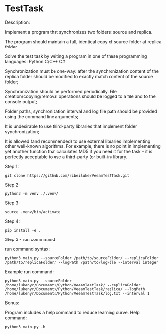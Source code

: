 # TestTask

Description:

Implement a program that synchronizes two folders: source and replica. 

The program should maintain a full, identical copy of source folder at replica folder. 

Solve the test task by writing a program in one of these programming languages:  Python C/C++ C#  

Synchronization must be one-way: after the synchronization content of the replica folder should be modified to exactly match content of the source folder;  

Synchronization should be performed periodically.  File creation/copying/removal operations should be logged to a file and to the console output;  

Folder paths, synchronization interval and log file path should be provided using the command line arguments;  

It is undesirable to use third-party libraries that implement folder synchronization;  

It is allowed (and recommended) to use external libraries implementing other well-known algorithms. For example, there is no point in implementing yet another function that calculates MD5 if you need it for the task – it is perfectly acceptable to use a third-party (or built-in) library.


Step 1:

    git clone https://github.com/ribeiluke/VeeamTestTask.git

Step 2:

    python3 -m venv ./.venv/

Step 3:

    source .venv/bin/activate

Step 4:

    pip install -e .

Step 5 - run commmand

run command syntax:
    
    python3 main.py --sourceFolder /path/to/sourceFolder/ --replicaFolder /path/to/replicaFolder/ --logPath /path/to/logFile --interval integer

Example run command:

    python3 main.py --sourceFolder /home/lukenyr/Documents/Python/VeeamTestTask/ --replicaFolder /home/lukenyr/Documents/Python/VeeamTestTask/replica/ --logPath /home/lukenyr/Documents/Python/VeeamTestTask/log.txt --interval 1

Bonus:

Program includes a help command to reduce learning curve. Help command:
    
    python3 main.py -h
